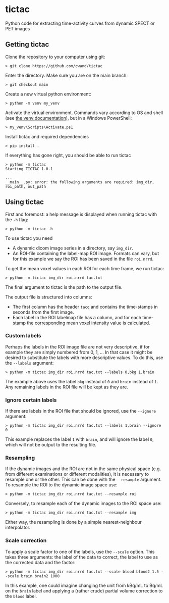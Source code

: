 # tictac
Python code for extracting time-activity curves from dynamic SPECT or PET images

## Getting tictac
Clone the repository to your computer using git:
```
> git clone https://github.com/cwand/tictac
```

Enter the directory.
Make sure you are on the main branch:
```
> git checkout main
```

Create a new virtual python environment:
```
> python -m venv my_venv
```

Activate the virtual environment. Commands vary according to OS and shell (see [the venv documentation](https://docs.python.org/3/library/venv.html)), but in a Windows PowerShell:
```
> my_venv\Scripts\Activate.ps1
```

Install tictac and required dependencies
```
> pip install .
```

If everything has gone right, you should be able to run tictac
```
> python -m tictac
Starting TICTAC 1.0.1

...
__main__.py: error: the following arguments are required: img_dir, roi_path, out_path
```

## Using tictac

First and foremost: a help message is displayed when running tictac with the ```-h``` flag:
```
> python -m tictac -h
```


To use tictac you need
* A dynamic dicom image series in a directory, say ```img_dir```.
* An ROI-file containing the label-map ROI image. Formats can vary, but for this example we say the ROI has been saved
  in the file ```roi.nrrd```.

To get the mean voxel values in each ROI for each time frame, we run tictac:
```
> python -m tictac img_dir roi.nrrd tac.txt
```
The final argument to tictac is the path to the output file.

The output file is structured into columns:
* The first column has the header ```tacq``` and contains the time-stamps in seconds from
  the first image.
* Each label in the ROI labelmap file has a column, and for each time-stamp the corresponding
  mean voxel intensity value is calculated.

### Custom labels
Perhaps the labels in the ROI image file are not very descriptive, if for example they are
simply numbered from 0, 1, ... In that case it might be desired to substitute the labels with
more descriptive values. To do this, use the ```--labels``` argument:
```
> python -m tictac img_dir roi.nrrd tac.txt --labels 0,bkg 1,brain
```
The example above uses the label ```bkg``` instead of ```0``` and ```brain``` instead of ```1```.
Any remaining labels in the ROI file will be kept as they are.

### Ignore certain labels
If there are labels in the ROI file that should be ignored, use the ```--ignore``` argument:
```
> python -m tictac img_dir roi.nrrd tac.txt --labels 1,brain --ignore 0
```
This example replaces the label ```1``` with ```brain```, and will ignore the label ```0```, which will not be
output to the resulting file.

### Resampling
If the dynamic images and the ROI are not in the same physical space (e.g. from different
examinations or different modalities), it is necessary to resample one or the other. This can
be done with the ```--resample``` argument.
To resample the ROI to the dynamic image space use:
```
> python -m tictac img_dir roi.nrrd tac.txt --resample roi
```
Conversely, to resample each of the dynamic images to the ROI space use:
```
> python -m tictac img_dir roi.nrrd tac.txt --resample img
```
Either way, the resampling is done by a simple nearest-neighbour interpolator.

### Scale correction
To apply a scale factor to one of the labels, use the ```--scale``` option. This takes
three arguments: the label of the data to correct, the label to use as the corrected
data and the factor:
```
> python -m tictac img_dir roi.nrrd tac.txt --scale blood blood2 1.5 --scale brain brain2 1000
```
In this example, one could imagine changing the unit from kBq/mL to Bq/mL on the ```brain``` label
and applying a (rather crude) partial volume correction to the ```blood``` label.